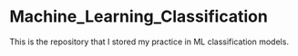 # Machine_Learning_Classification
This is the repository that I stored my practice in ML classification models.
